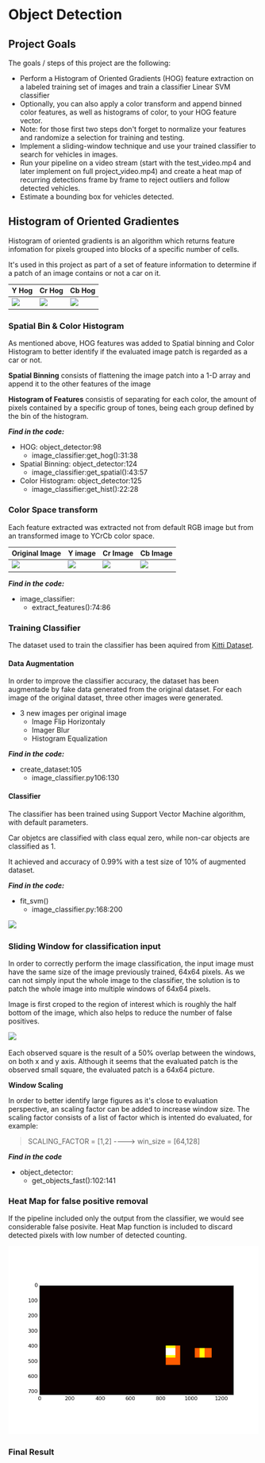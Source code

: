 # Object Detection

[//]: # (Image References)
[image1]: ./output_images/car_not_car.png
[test1_original]: ./output_images/test1.jpg
[test1_y]: ./output_images/ycrcb_0.jpg
[test1_cr]: ./output_images/ycrcb_1.jpg
[test1_cb]: ./output_images/ycrcb_2.jpg
[hog_y]: ./output_images/hog_0.jpg
[hog_cr]: ./output_images/hog_cr.jpg
[hog_cb]: ./output_images/hog_cb.jpg
[sliding_win]: ./output_images/window_scaling.jpg
[heat_map]: ./output_images/heat_map.png

## Project Goals

The goals / steps of this project are the following:

* Perform a Histogram of Oriented Gradients (HOG) feature extraction on a labeled training set of images and train a classifier Linear SVM classifier
* Optionally, you can also apply a color transform and append binned color features, as well as histograms of color, to your HOG feature vector. 
* Note: for those first two steps don't forget to normalize your features and randomize a selection for training and testing.
* Implement a sliding-window technique and use your trained classifier to search for vehicles in images.
* Run your pipeline on a video stream (start with the test_video.mp4 and later implement on full project_video.mp4) and create a heat map of recurring detections frame by frame to reject outliers and follow detected vehicles.
* Estimate a bounding box for vehicles detected.

## Histogram of Oriented Gradientes

Histogram of oriented gradients is an algorithm which returns feature infomation for pixels grouped into blocks of a specific number of cells.

It's used in this project as part of a set of feature information to determine if a patch of an image contains or not a car on it.

Y Hog|Cr Hog|Cb Hog
----|----|----
![][hog_y]|![][hog_cr]|![][hog_cb]

### Spatial Bin & Color Histogram

As mentioned above, HOG features was added to Spatial binning and Color Histogram to better identify if the evaluated image patch is regarded as a car or not.

**Spatial Binning** consists of flattening the image patch into a 1-D array and append it to the other features of the image

**Histogram of Features** consistis of separating for each color, the amount of pixels contained by a specific group of tones, being each group defined by the bin of the histogram.


***Find in the code:***

* HOG: object_detector:98
	* image_classifier:get_hog():31:38
* Spatial Binning: object_detector:124
	* image_classifier:get_spatial():43:57
* Color Histogram: object_detector:125
	* image_classifier:get_hist():22:28
	
### Color Space transform

Each feature extracted was extracted not from default RGB image but from an transformed image to YCrCb color space.

| Original Image | Y image|Cr Image|Cb Image|
|----|----|----|----|
|![][test1_original]|![][test1_y]|![][test1_cr]|![][test1_cb]|

***Find in the code:***

* image_classifier:
	* extract_features():74:86
	
### Training Classifier

The dataset used to train the classifier has been aquired from [Kitti Dataset](http://www.cvlibs.net/datasets/kitti/).

#### Data Augmentation

In order to improve the classifier accuracy, the dataset has been augmentade by fake data generated from the original dataset. For each image of the original dataset, three other images were generated.

* 3 new images per original image
	* Image Flip Horizontaly
	* Imager Blur
	* Histogram Equalization
	
***Find in the code:***

* create_dataset:105
	* image_classifier.py106:130
	
#### Classifier

The classifier has been trained using Support Vector Machine algorithm, with default parameters.

Car objetcs are classified with class equal zero, while non-car objects are classified as 1.

It achieved and accuracy of 0.99% with a test size of 10% of augmented dataset.

***Find in the code:***

* fit_svm()
	* image_classifier.py:168:200

![][image1]

### Sliding Window for classification input

In order to correctly perform the image classification, the input image must have the same size of the image previously trained, 64x64 pixels. As we can not simply input the whole image to the classifier, the solution is to patch the whole image into multiple windows of 64x64 pixels.

Image is first croped to the region of interest which is roughly the half bottom of the image, which also helps to reduce the number of false positives.

![][sliding_win]

Each observed square is the result of a 50% overlap between the windows, on both x and y axis. Although it seems that the evaluated patch is the observed small square, the evaluated patch is a 64x64 picture. 

**Window Scaling**

In order to better identify large figures as it's close to evaluation perspective, an scaling factor can be added to increase window size. The scaling factor consists of a list of factor which is intented do evaluated, for example:

> SCALING_FACTOR = [1,2] ----> win_size = [64,128]

***Find in the code***

* object_detector:
	* get_objects_fast():102:141

### Heat Map for false positive removal
If the pipeline included only the output from the classifier, we would see considerable false posivite. Heat Map function is included to discard detected pixels with low number of detected counting.

![heat_map][heat_map]

### Final Result
